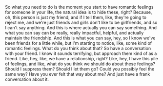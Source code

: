  So what you need to do is the moment you start to have romantic feelings for someone in your life, the natural idea is to hide these, right? Because, oh, this person is just my friend, and if I tell them, like, they're going to reject me, and we're just friends and girls don't like to be girlfriends, and so I can't say anything. And this is where actually you can say something. And what you can say can be really, really impactful, helpful, and actually maintain the friendship. And this is what you can say, hey, so I know we've been friends for a little while, but I'm starting to notice, like, some kind of romantic feelings. What do you think about that? So have a conversation with your friend. I know it sounds terrifying, but approach them kind of as a friend. Like, hey, like, we have a relationship, right? Like, hey, I have this pile of feelings, and like, what do you think we should do about these feelings? Should I suppress them? Should I let them go? Could you possibly feel the same way? Have you ever felt that way about me? And just have a frank conversation about it.